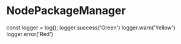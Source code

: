 # NodePackageManager
const logger = log();
logger.success('Green')
logger.warn('Yellow')
logger.error('Red')
